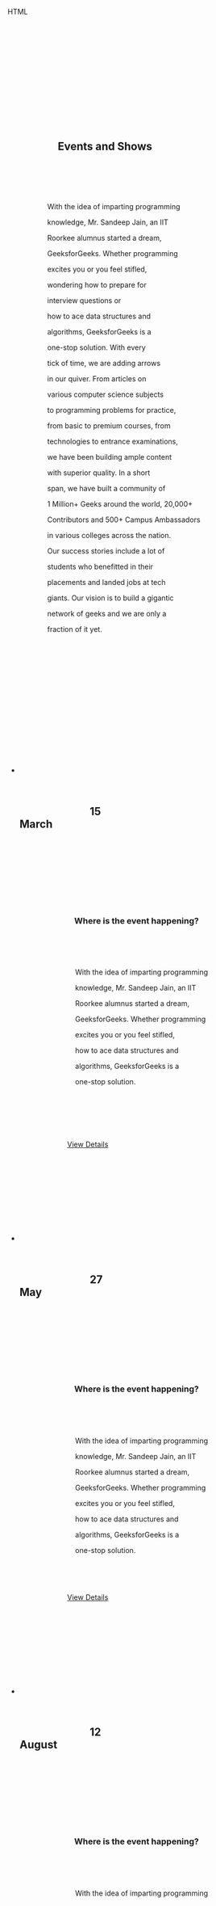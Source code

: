 HTML

<!DOCTYPE html>

<html lang="en"> 

  

<head> 

    <style> 

 

        /* Styling the body */ 

        body { 

            margin: 0; 

            padding: 0; 

        } 

          

        /* Styling section, giving background 

            image and dimensions */ 

        section { 

            width: 100%; 

            height: 100vh; 

            background: 

 url('https://media.geeksforgeeks.org/wp-content/uploads/20210408155049/gfg9.png'); 

            background-size: cover; 

        } 

          

        /* Styling the left floating section */ 

        section .leftBox { 

            width: 50%; 

            height: 100%; 

            float: left; 

            padding: 50px; 

            box-sizing: border-box; 

        } 

          

        /* Styling the background of 

            left floating section */ 

        section .leftBox .content { 

            color: #fff; 

            background: rgba(0, 0, 0, 0.5); 

            padding: 40px; 

            transition: .5s; 

        } 

          

        /* Styling the hover effect  

            of left floating section */ 

        section .leftBox .content:hover { 

            background: #e91e63; 

        } 

          

        /* Styling the header of left 

            floating section */ 

        section .leftBox .content h1 { 

            margin: 0; 

            padding: 0; 

            font-size: 50px; 

            text-transform: uppercase; 

        } 

          

        /* Styling the paragraph of 

            left floating section */ 

        section .leftBox .content p { 

            margin: 10px 0 0; 

            padding: 0; 

        } 

          

        /* Styling the three events section */ 

        section .events { 

            position: relative; 

            width: 50%; 

            height: 100%; 

            background: rgba(0, 0, 0, 0.5); 

            float: right; 

            box-sizing: border-box; 

        } 

          

        /* Styling the links of 

        the events section */ 

        section .events ul { 

            position: absolute; 

            top: 50%; 

            transform: translateY(-50%); 

            margin: 0; 

            padding: 40px; 

            box-sizing: border-box; 

        } 

          

        /* Styling the lists of the event section */ 

        section .events ul li { 

            list-style: none; 

            background: #fff; 

            box-sizing: border-box; 

            height: 200px; 

            margin: 15px 0; 

        } 

          

        /* Styling the time class of events section */ 

        section .events ul li .time { 

            position: relative; 

            padding: 20px; 

            background: #262626; 

            box-sizing: border-box; 

            width: 30%; 

            height: 100%; 

            float: left; 

            text-align: center; 

            transition: .5s; 

        } 

          

        /* Styling the hover effect 

            of events section */ 

        section .events ul li:hover .time { 

            background: #e91e63; 

        } 

          

        /* Styling the header of time 

            class of events section */ 

        section .events ul li .time h2 { 

            position: absolute; 

            margin: 0; 

            padding: 0; 

            top: 50%; 

            left: 50%; 

            transform: translate(-50%, -50%); 

            color: #fff; 

            font-size: 60px; 

            line-height: 30px; 

        } 

          

        /* Styling the texts of time 

        class of events section */ 

        section .events ul li .time h2 span { 

            font-size: 30px; 

        } 

          

        /* Styling the details 

        class of events section */ 

        section .events ul li .details { 

            padding: 20px; 

            background: #fff; 

            box-sizing: border-box; 

            width: 70%; 

            height: 100%; 

            float: left; 

        } 

          

        /* Styling the header of the 

        details class of events section */ 

        section .events ul li .details h3 { 

            position: relative; 

            margin: 0; 

            padding: 0; 

            font-size: 22px; 

        } 

          

        /* Styling the lists of details 

        class of events section */ 

        section .events ul li .details p { 

            position: relative; 

            margin: 10px 0 0; 

            padding: 0; 

            font-size: 16px; 

        } 

          

        /* Styling the links of details 

        class of events section */ 

        section .events ul li .details a { 

            display: inline-block; 

            text-decoration: none; 

            padding: 10px 15px; 

            border: 1.5px solid #262626; 

            margin-top: 8px; 

            font-size: 18px; 

            transition: .5s; 

        } 

          

        /* Styling the details class's hover effect */ 

        section .events ul li .details a:hover { 

            background: #e91e63; 

            color: #fff; 

            border-color: #e91e63; 

        } 

    </style> 

</head> 

  

<body> 

    <section> 

        <div class="leftBox"> 

            <div class="content"> 

                <h1> 

                    Events and Shows 

                </h1> 

                 

<p> 

                    With the idea of imparting programming 

                    knowledge, Mr. Sandeep Jain, an IIT 

                    Roorkee alumnus started a dream, 

                    GeeksforGeeks. Whether programming 

                    excites you or you feel stifled, 

                    wondering how to prepare for 

                    interview questions or 

                    how to ace data structures and 

                    algorithms, GeeksforGeeks is a 

                    one-stop solution. With every 

                    tick of time, we are adding arrows 

                    in our quiver. From articles on 

                    various computer science subjects 

                    to programming problems for practice, 

                    from basic to premium courses, from 

                    technologies to entrance examinations, 

                    we have been building ample content 

                    with superior quality. In a short 

                    span, we have built a community of 

                    1 Million+ Geeks around the world, 20,000+ 

                    Contributors and 500+ Campus Ambassadors 

                    in various colleges across the nation. 

                    Our success stories include a lot of 

                    students who benefitted in their 

                    placements and landed jobs at tech 

                    giants. Our vision is to build a gigantic 

                    network of geeks and we are only a 

                    fraction of it yet. 

                </p> 

 

            </div> 

        </div> 

  

        <div class="events"> 

            <ul> 

                <li> 

                    <div class="time"> 

                        <h2> 

                            15 <br><span>March</span> 

                        </h2> 

                    </div> 

                    <div class="details"> 

                        <h3> 

                            Where is the event happening? 

                        </h3> 

                         

<p> 

                            With the idea of imparting programming 

                            knowledge, Mr. Sandeep Jain, an IIT 

                            Roorkee alumnus started a dream, 

                            GeeksforGeeks. Whether programming 

                            excites you or you feel stifled, 

                            how to ace data structures and 

                            algorithms, GeeksforGeeks is a 

                            one-stop solution. 

                        </p> 

 

  

                        <a href="#">View Details</a> 

                    </div> 

                    <div style="clear: both;"></div> 

                </li> 

  

                <li> 

                    <div class="time"> 

                        <h2> 

                            27 <br><span>May</span> 

                        </h2> 

                    </div> 

                    <div class="details"> 

                        <h3> 

                            Where is the event happening? 

                        </h3> 

                         

<p> 

                            With the idea of imparting programming 

                            knowledge, Mr. Sandeep Jain, an IIT 

                            Roorkee alumnus started a dream, 

                            GeeksforGeeks. Whether programming 

                            excites you or you feel stifled, 

                            how to ace data structures and 

                            algorithms, GeeksforGeeks is a 

                            one-stop solution. 

                        </p> 

 

                        <a href="#">View Details</a> 

                    </div> 

                    <div style="clear:both;"></div> 

                </li> 

  

                <li> 

                    <div class="time"> 

                        <h2> 

                            12 <br><span>August</span> 

                        </h2> 

                    </div> 

                    <div class="details"> 

                        <h3> 

                            Where is the event happening? 

                        </h3> 

                         

<p> 

                            With the idea of imparting programming 
